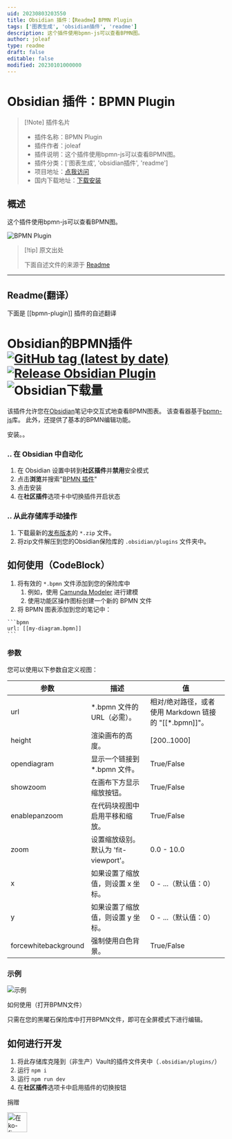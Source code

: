 ```yaml
---
uid: 20230803203550
title: Obsidian 插件：【Readme】BPMN Plugin
tags: ['图表生成', 'obsidian插件', 'readme']
description: 这个插件使用bpmn-js可以查看BPMN图。
author: joleaf
type: readme
draft: false
editable: false
modified: 20230101000000
---
```


# Obsidian 插件：BPMN Plugin

> [!Note] 插件名片
> - 插件名称：BPMN Plugin
> - 插件作者：joleaf
> - 插件说明：这个插件使用bpmn-js可以查看BPMN图。
> - 插件分类：['图表生成', 'obsidian插件', 'readme']
> - 项目地址：[点我访问](https://github.com/joleaf/obsidian-bpmn-plugin)
> - 国内下载地址：[下载安装](https://pkmer.cn/products/plugin/pluginMarket/?bpmn-plugin)

## 概述

这个插件使用bpmn-js可以查看BPMN图。

![BPMN Plugin](https://cdn.pkmer.cn/covers/bpmn-plugin.gif!pkmer)

> [!tip] 原文出处
> 
>下面自述文件的来源于 [Readme](https://ghproxy.net/https://raw.githubusercontent.com/joleaf/obsidian-bpmn-plugin/main/README.md)
> 

---

## Readme(翻译）

下面是 [[bpmn-plugin]] 插件的自述翻译


# Obsidian的BPMN插件 [![GitHub tag (latest by date)](https://img.shields.io/github/v/tag/joleaf/obsidian-bpmn-plugin)](https://github.com/joleaf/obsidian-bpmn-plugin/releases) [![Release Obsidian Plugin](https://github.com/joleaf/obsidian-bpmn-plugin/actions/workflows/release.yml/badge.svg)](https://github.com/joleaf/obsidian-bpmn-plugin/actions/workflows/release.yml) ![Obsidian下载量](https://img.shields.io/badge/dynamic/json?logo=obsidian&color=%238b6cef&label=downloads&query=%24%5B%22bpmn-plugin%22%5D.downloads&url=https%3A%2F%2Fraw.githubusercontent.com%2Fobsidianmd%2Fobsidian-releases%2Fmaster%2Fcommunity-plugin-stats.json)

该插件允许您在[Obsidian](https://www.obsidian.md)笔记中交互式地查看BPMN图表。
该查看器基于[bpmn-js](https://github.com/bpmn-io/bpmn-js)库。
此外，还提供了基本的BPMN编辑功能。

安装。。

### .. 在 Obsidian 中自动化

1. 在 Obsidian 设置中转到**社区插件**并**禁用**安全模式
2. 点击**浏览**并搜索"[BPMN 插件](obsidian://show-plugin?id=bpmn-plugin)"
3. 点击安装
4. 在**社区插件**选项卡中切换插件开启状态

### .. 从此存储库手动操作

1. 下载最新的[发布版本](https://github.com/joleaf/obsidian-bpmn-plugin/releases)的 `*.zip` 文件。
2. 将zip文件解压到您的Obsidian保险库的 `.obsidian/plugins` 文件夹中。

## 如何使用（CodeBlock）

1. 将有效的 `*.bpmn` 文件添加到您的保险库中
    1. 例如，使用 [Camunda Modeler](https://camunda.com/de/download/modeler/) 进行建模
    2. 使用功能区操作图标创建一个新的 BPMN 文件
2. 将 BPMN 图表添加到您的笔记中：

````
```bpmn
url: [[my-diagram.bpmn]]
```
````

### 参数

您可以使用以下参数自定义视图：

| 参数                  | 描述                                       | 值                                                         |
|----------------------|-------------------------------------------|-----------------------------------------------------------|
| url                  | *.bpmn 文件的 URL（必需）。                | 相对/绝对路径，或者使用 Markdown 链接的 "[[*.bpmn]]"。       |
| height               | 渲染画布的高度。                           | [200..1000]                                               |
| opendiagram          | 显示一个链接到 *.bpmn 文件。                | True/False                                                |
| showzoom             | 在画布下方显示缩放按钮。                   | True/False                                                |
| enablepanzoom        | 在代码块视图中启用平移和缩放。              | True/False                                                |
| zoom                 | 设置缩放级别。默认为 'fit-viewport'。       | 0.0 - 10.0                                                |
| x                    | 如果设置了缩放值，则设置 x 坐标。           | 0 - ...（默认值：0）                                      |
| y                    | 如果设置了缩放值，则设置 y 坐标。           | 0 - ...（默认值：0）                                      |
| forcewhitebackground | 强制使用白色背景。                         | True/False                                                |

### 示例

![示例](example/bpmn-plugin.gif)

如何使用（打开BPMN文件）

只需在您的黑曜石保险库中打开BPMN文件，即可在全屏模式下进行编辑。

## 如何进行开发

1. 将此存储库克隆到（非生产）Vault的插件文件夹中（`.obsidian/plugins/`）
2. 运行 `npm i`
3. 运行 `npm run dev`
4. 在**社区插件**选项卡中启用插件的切换按钮

捐赠

<a href='https://ko-fi.com/joleaf' target='_blank'><img height='35' style='border:0px;height:46px;' src='https://az743702.vo.msecnd.net/cdn/kofi3.png?v=0' border='0' alt='在ko-fi.com给我买杯咖啡' />



